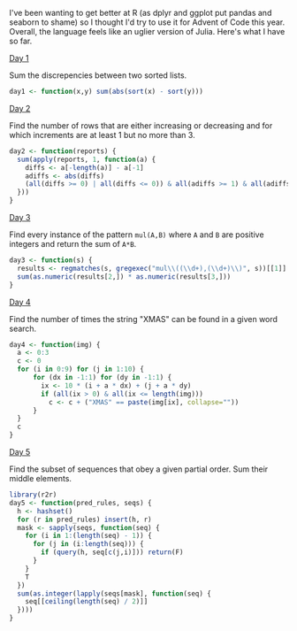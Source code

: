 I've been wanting to get better at R (as dplyr and ggplot put pandas and seaborn to shame) so I thought I'd try to use it for Advent of Code this year. Overall, the language feels like an uglier version of Julia. Here's what I have so far.

[Day 1](https://adventofcode.com/2024/day/1)

Sum the discrepencies between two sorted lists. 

```R
day1 <- function(x,y) sum(abs(sort(x) - sort(y)))
```

[Day 2](https://adventofcode.com/2024/day/2)

Find the number of rows that are either increasing or decreasing and for which increments are at least 1 but no more than 3. 

```R
day2 <- function(reports) {
  sum(apply(reports, 1, function(a) {
    diffs <- a[-length(a)] - a[-1]
    adiffs <- abs(diffs)
    (all(diffs >= 0) | all(diffs <= 0)) & all(adiffs >= 1) & all(adiffs <= 3)
  }))
}
```

[Day 3](https://adventofcode.com/2024/day/3)

Find every instance of the pattern `mul(A,B)` where `A` and `B` are positive integers and return the sum of `A*B`. 

```R
day3 <- function(s) {
  results <- regmatches(s, gregexec("mul\\((\\d+),(\\d+)\\)", s))[[1]]
  sum(as.numeric(results[2,]) * as.numeric(results[3,]))
}
```

[Day 4](https://adventofcode.com/2024/day/4)

Find the number of times the string "XMAS" can be found in a given word search. 

```R
day4 <- function(img) {
  a <- 0:3
  c <- 0
  for (i in 0:9) for (j in 1:10) {
      for (dx in -1:1) for (dy in -1:1) {
        ix <- 10 * (i + a * dx) + (j + a * dy)
        if (all(ix > 0) & all(ix <= length(img)))
          c <- c + ("XMAS" == paste(img[ix], collapse=""))
      }
  }
  c
}
```

[Day 5](https://adventofcode.com/2024/day/5)

Find the subset of sequences that obey a given partial order. Sum their middle elements.

```R
library(r2r)
day5 <- function(pred_rules, seqs) {
  h <- hashset()
  for (r in pred_rules) insert(h, r)
  mask <- sapply(seqs, function(seq) {
    for (i in 1:(length(seq) - 1)) {
      for (j in (i:length(seq))) {
        if (query(h, seq[c(j,i)])) return(F)
      }
    }
    T
  })
  sum(as.integer(lapply(seqs[mask], function(seq) {
    seq[[ceiling(length(seq) / 2)]]
  })))
}
```

